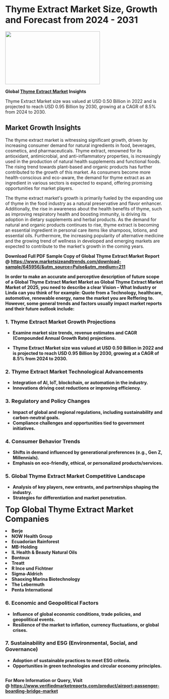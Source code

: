 <H1>Thyme Extract Market Size, Growth and Forecast from 2024 - 2031</H1><img class="aligncenter size-medium wp-image-584254" src="https://thirdeyenews.in/wp-content/uploads/2024/09/Global-Market-Research-300x168.jpeg" alt="" width="300" height="168" /><p><strong>Global&nbsp;<a href="https://www.marketsizeandtrends.com/download-sample/645956/&amp;utm_source=Pulse&amp;utm_medium=211">Thyme Extract Market</a> Insights</strong></p><p>Thyme Extract Market size was valued at USD 0.50 Billion in 2022 and is projected to reach USD 0.95 Billion by 2030, growing at a CAGR of 8.5% from 2024 to 2030.</p><p><h2>Market Growth Insights</h2> <p>The thyme extract market is witnessing significant growth, driven by increasing consumer demand for natural ingredients in food, beverages, cosmetics, and pharmaceuticals. Thyme extract, renowned for its antioxidant, antimicrobial, and anti-inflammatory properties, is increasingly used in the production of natural health supplements and functional foods. The rising trend towards plant-based and organic products has further contributed to the growth of this market. As consumers become more health-conscious and eco-aware, the demand for thyme extract as an ingredient in various sectors is expected to expand, offering promising opportunities for market players.</p> <p><strong></strong></p> <p>The thyme extract market's growth is primarily fueled by the expanding use of thyme in the food industry as a natural preservative and flavor enhancer. Additionally, the rise in awareness about the health benefits of thyme, such as improving respiratory health and boosting immunity, is driving its adoption in dietary supplements and herbal products. As the demand for natural and organic products continues to rise, thyme extract is becoming an essential ingredient in personal care items like shampoos, lotions, and essential oils. Furthermore, the increasing popularity of alternative medicine and the growing trend of wellness in developed and emerging markets are expected to contribute to the market's growth in the coming years.</p> <p><strong></p><p><span class=""><strong>Download Full PDF Sample Copy of Global Thyme Extract Market Report</strong> @ <a href="https://www.marketsizeandtrends.com/download-sample/645956/&amp;utm_source=Pulse&amp;utm_medium=211" target="_blank">https://www.marketsizeandtrends.com/download-sample/645956/&amp;utm_source=Pulse&amp;utm_medium=211</a></span></p><p>In order to make an accurate and perceptive description of future scope of a Global&nbsp;Thyme Extract Market Market as Global&nbsp;Thyme Extract Market Market of 2025, you need to describe a clear Vision &ndash; What Industry or Linda can you think of for example: Quote from a Technology, healthcare, automotive, renewable energy, name the market you are Reffering to. However, some general trends and factors usually impact market reports and their future outlook include:</p><h3>1.&nbsp;<strong>Thyme Extract Market Growth Projections</strong></h3><ul><li>Examine market size trends, revenue estimates and CAGR (Compounded Annual Growth Rate) projections.</li><li><p>Thyme Extract Market size was valued at USD 0.50 Billion in 2022 and is projected to reach USD 0.95 Billion by 2030, growing at a CAGR of 8.5% from 2024 to 2030.</p></li></ul><h3>2.&nbsp;<strong>Thyme Extract Market Technological Advancements</strong></h3><ul><li>Integration of AI, IoT, blockchain, or automation in the industry.</li><li>Innovations driving cost reductions or improving efficiency.</li></ul><h3>3.&nbsp;<strong>Regulatory and Policy Changes</strong></h3><ul><li>Impact of global and regional regulations, including sustainability and carbon-neutral goals.</li><li>Compliance challenges and opportunities tied to government initiatives.</li></ul><h3>4.&nbsp;<strong>Consumer Behavior Trends</strong></h3><ul><li>Shifts in demand influenced by generational preferences (e.g., Gen Z, Millennials).</li><li>Emphasis on eco-friendly, ethical, or personalized products/services.</li></ul><h3>5.&nbsp;<strong>Global Thyme Extract Market Competitive Landscape</strong></h3><ul><li>Analysis of key players, new entrants, and partnerships shaping the industry.</li><li>Strategies for differentiation and market penetration.</li></ul><p data-pm-slice="1 1 []"><span style="color: inherit; font-family: inherit; font-size: 25px;">Top Global Thyme Extract Market Companies</span></p><div class="" data-test-id=""><p><li>Berje</li><li> NOW Health Group</li><li> Ecuadorian Rainforest</li><li> MB-Holding</li><li> IL Health & Beauty Natural Oils</li><li> Bontoux</li><li> Treatt</li><li> R Ince und Fichtner</li><li> Sigma-Aldrich</li><li> Shaoxing Marina Biotechnology</li><li> The Lebermuth</li><li> Penta International</li></p></div><h3>6.&nbsp;<strong>Economic and Geopolitical Factors</strong></h3><ul><li>Influence of global economic conditions, trade policies, and geopolitical events.</li><li>Resilience of the market to inflation, currency fluctuations, or global crises.</li></ul><h3>7.&nbsp;<strong>Sustainability and ESG (Environmental, Social, and Governance)</strong></h3><ul><li>Adoption of sustainable practices to meet ESG criteria.</li><li>Opportunities in green technologies and circular economy principles.</li></ul><h2><strong style="font-size: 14px;">For More Information or Query, Visit @&nbsp;</strong><a style="background-color: #ffffff; font-size: 14px;" href="https://www.marketsizeandtrends.com/report/thyme-extract-market/" target="_blank">https://www.verifiedmarketreports.com/product/airport-passenger-boarding-bridge-market</a></h2>
